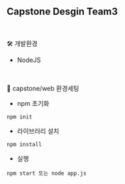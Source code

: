 Capstone Desgin Team3
---
<br>

🛠 개발환경
- NodeJS

<br>

📌 capstone/web 환경세팅
- npm 초기화
``` shell
npm init
```
- 라이브러리 설치
```
npm install
```
- 실행
```
npm start 또는 node app.js
```
